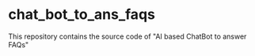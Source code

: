 # chat_bot_to_ans_faqs
This repository contains the source code of "AI based ChatBot to answer FAQs"
